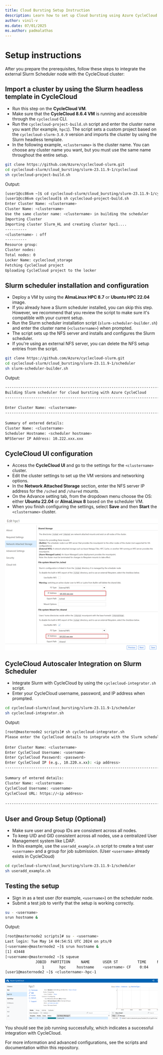 ```yaml
---
title: Cloud Bursting Setup Instruction
description: Learn how to set up Cloud bursting using Azure CycleCloud and Slurm.
author: vinil-v
ms.date: 07/01/2025
ms.author: padmalathas
---
```


# Setup instructions

After you prepare the prerequisites, follow these steps to integrate the external Slurm Scheduler node with the CycleCloud cluster:

## Import a cluster by using the Slurm headless template in CycleCloud

- Run this step on the **CycleCloud VM**.
- Make sure that the **CycleCloud 8.6.4 VM** is running and accessible through the `cyclecloud` CLI.
- Run the `cyclecloud-project-build.sh` script and enter the cluster name you want (for example, `hpc1`). The script sets a custom project based on the `cyclecloud-slurm-3.0.9` version and imports the cluster by using the Slurm headless template.
- In the following example, `<clustername>` is the cluster name. You can choose any cluster name you want, but you must use the same name throughout the entire setup.


```bash
git clone https://github.com/Azure/cyclecloud-slurm.git
cd cyclecloud-slurm/cloud_bursting/slurm-23.11.9-1/cyclecloud
sh cyclecloud-project-build.sh
```

Output:

```bash
[user1@cc86vm ~]$ cd cyclecloud-slurm/cloud_bursting/slurm-23.11.9-1/cyclecloud
[user1@cc86vm cyclecloud]$ sh cyclecloud-project-build.sh
Enter Cluster Name: <clustername>
Cluster Name: <clustername>
Use the same cluster name: <clustername> in building the scheduler
Importing Cluster
Importing cluster Slurm_HL and creating cluster hpc1....
----------
<clustername> : off
----------
Resource group:
Cluster nodes:
Total nodes: 0
Locker Name: cyclecloud_storage
Fetching CycleCloud project
Uploading CycleCloud project to the locker
```

## Slurm scheduler installation and configuration

- Deploy a VM by using the **AlmaLinux HPC 8.7** or **Ubuntu HPC 22.04** image.
- If you already have a Slurm scheduler installed, you can skip this step. However, we recommend that you review the script to make sure it's compatible with your current setup.
- Run the Slurm scheduler installation script (`slurm-scheduler-builder.sh`) and enter the cluster name (`<clustername>`) when prompted.
- The script sets up the NFS server and installs and configures the Slurm scheduler.
- If you're using an external NFS server, you can delete the NFS setup entries from the script.

```bash
git clone https://github.com/Azure/cyclecloud-slurm.git
cd cyclecloud-slurm/cloud_bursting/slurm-23.11.9-1/scheduler
sh slurm-scheduler-builder.sh
```
Output:

```bash
------------------------------------------------------------------------------------------------------------------------------
Building Slurm scheduler for cloud bursting with Azure CycleCloud
------------------------------------------------------------------------------------------------------------------------------

Enter Cluster Name: <clustername>
------------------------------------------------------------------------------------------------------------------------------

Summary of entered details:
Cluster Name: <clustername>
Scheduler Hostname: <scheduler hostname>
NFSServer IP Address: 10.222.xxx.xxx
```

## CycleCloud UI configuration

- Access the **CycleCloud UI** and go to the settings for the `<clustername>` cluster.
- Edit the cluster settings to set up the VM versions and networking options.
- In the **Network Attached Storage** section, enter the NFS server IP address for the `/sched` and `/shared` mounts.
- On the Advance setting tab, from the dropdown menu choose the OS: either **Ubuntu 22.04** or **AlmaLinux 8** based on the scheduler VM.
- When you finish configuring the settings, select **Save** and then **Start** the `<clustername>` cluster.

![NFS settings](../../images/slurm-cloud-burst/cyclecloud-ui-config.png)

## CycleCloud Autoscaler Integration on Slurm Scheduler

- Integrate Slurm with CycleCloud by using the `cyclecloud-integrator.sh` script.
- Enter your CycleCloud username, password, and IP address when prompted.

```bash
cd cyclecloud-slurm/cloud_bursting/slurm-23.11.9-1/scheduler
sh cyclecloud-integrator.sh
```
Output:

```bash
[root@masternode2 scripts]# sh cyclecloud-integrator.sh
Please enter the CycleCloud details to integrate with the Slurm scheduler

Enter Cluster Name: <clustername>
Enter CycleCloud Username: <username>
Enter CycleCloud Password: <password>
Enter CycleCloud IP (e.g., 10.220.x.xx): <ip address>
------------------------------------------------------------------------------------------------------------------------------

Summary of entered details:
Cluster Name: <clustername>
CycleCloud Username: <username>
CycleCloud URL: https://<ip address>

------------------------------------------------------------------------------------------------------------------------------
```

## User and Group Setup (Optional)

- Make sure user and group IDs are consistent across all nodes.
- To keep UID and GID consistent across all nodes, use a centralized User Management system like LDAP.
- In this example, use the `useradd_example.sh` script to create a test user `<username>` and a group for job submission. (User `<username>` already exists in CycleCloud)

```bash
cd cyclecloud-slurm/cloud_bursting/slurm-23.11.9-1/scheduler
sh useradd_example.sh
```

## Testing the setup

- Sign in as a test user (for example, `<username>`) on the scheduler node.
- Submit a test job to verify that the setup is working correctly.

```bash
su - <username>
srun hostname &
```
Output:
```bash
[root@masternode2 scripts]# su - <username>
Last login: Tue May 14 04:54:51 UTC 2024 on pts/0
[<username>@masternode2 ~]$ srun hostname &
[1] 43448
[<username>@masternode2 ~]$ squeue
              JOBID  PARTITION     NAME      USER ST         TIME     NODES     NODELIST(REASON)
                 1       hpc     hostname    <username> CF    0:04      1       <clustername>-hpc-1
[user1@masternode2 ~]$ <clustername>-hpc-1
```
![Node Creation](../../images/slurm-cloud-burst/cyclecloud-ui-new-node.png)

You should see the job running successfully, which indicates a successful integration with CycleCloud.

For more information and advanced configurations, see the scripts and documentation within this repository.
